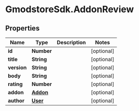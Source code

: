 # GmodstoreSdk.AddonReview

## Properties

Name | Type | Description | Notes
------------ | ------------- | ------------- | -------------
**id** | **Number** |  | [optional] 
**title** | **String** |  | [optional] 
**version** | **String** |  | [optional] 
**body** | **String** |  | [optional] 
**rating** | **Number** |  | [optional] 
**addon** | [**Addon**](Addon.md) |  | [optional] 
**author** | [**User**](User.md) |  | [optional] 


